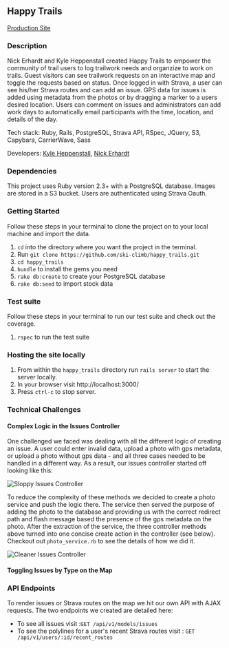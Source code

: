 ## Happy Trails

[Production Site](https://pampered-trails.herokuapp.com/)

### Description

Nick Erhardt and Kyle Heppenstall created Happy Trails to empower the community of trail users to log trailwork needs and organzize to work on trails. Guest visitors can see trailwork requests on an interactive map and toggle the requests based on status. Once logged in with Strava, a user can see his/her Strava routes and can add an issue. GPS data for issues is added using metadata from the photos or by dragging a marker to a users desired location. Users can comment on issues and administrators can add work days to automatically email participants with the time, location, and details of the day.

Tech stack: Ruby, Rails, PostgreSQL, Strava API, RSpec, JQuery, S3, Capybara, CarrierWave, Sass

Developers: [Kyle Heppenstall](https://www.turing.io/alumni/kyle-heppenstall), [Nick Erhardt](https://www.turing.io/alumni/nicholas-erhardt)

### Dependencies 

This project uses Ruby version 2.3+ with a PostgreSQL database. Images are stored in a S3 bucket. Users are authenticated using Strava Oauth.

### Getting Started

Follow these steps in your terminal to clone the project on to your local machine and import the data.

  1. `cd` into the directory where you want the project in the terminal.
  1. Run `git clone https://github.com/ski-climb/happy_trails.git`
  1. `cd happy_trails` 
  1. `bundle` to install the gems you need
  1. `rake db:create` to create your PostgreSQL database
  1. `rake db:seed` to import stock data

### Test suite

Follow these steps in your terminal to run our test suite and check out the coverage.

  1. `rspec` to run the test suite

### Hosting the site locally

  1. From within the `happy_trails` directory run `rails server` to start the server locally.
  1. In your browser visit http://localhost:3000/
  1. Press `ctrl-c` to stop server.

### Technical Challenges

#### Complex Logic in the Issues Controller

One challenged we faced was dealing with all the different logic of creating an issue. A user could enter invalid data, upload a photo with gps metadata, or upload a photo without gps data - and all three cases needed to be handled in a different way. As a result, our issues controller started off looking like this:

![Sloppy Issues Controller](https://cloud.githubusercontent.com/assets/16868275/23441507/01ed8380-fde0-11e6-87cf-163e890e5239.png)

To reduce the complexity of these methods we decided to create a photo service and push the logic there. The service then served the purpose of adding the photo to the database and providing us with the correct redirect path and flash message based  the presence of the gps metadata on the photo. After the extraction of the service, the three controller methods above turned into one concise create action in the controller (see below). Checkout out `photo_service.rb` to see the details of how we did it.

![Cleaner Issues Controller](https://cloud.githubusercontent.com/assets/16868275/23441767/991f4350-fde1-11e6-928e-6a03d0a1d957.png)

#### Toggling Issues by Type on the Map


### API Endpoints

To render issues or Strava routes on the map we hit our own API with AJAX requests. The two endpoints we created are detailed here:

* To see all issues visit :`GET /api/v1/models/issues`
* To see the polylines for a user's recent Strava routes visit : `GET /api/v1/users/:id/recent_routes`
